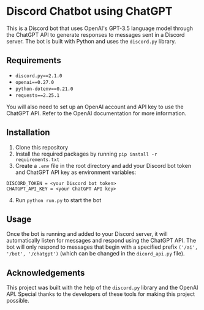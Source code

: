 # Discord Chatbot using ChatGPT

This is a Discord bot that uses OpenAI's GPT-3.5 language model through the ChatGPT API to generate responses to messages sent in a Discord server. The bot is built with Python and uses the `discord.py` library.

## Requirements

- `discord.py==2.1.0`
- `openai==0.27.0`
- `python-dotenv==0.21.0`
- `requests==2.25.1`

You will also need to set up an OpenAI account and API key to use the ChatGPT API. Refer to the OpenAI documentation for more information.

## Installation

1. Clone this repository
2. Install the required packages by running `pip install -r requirements.txt`
3. Create a `.env` file in the root directory and add your Discord bot token and ChatGPT API key as environment variables:
```
DISCORD_TOKEN = <your Discord bot token>
CHATGPT_API_KEY = <your ChatGPT API key>
```

4. Run `python run.py` to start the bot

## Usage

Once the bot is running and added to your Discord server, it will automatically listen for messages and respond using the ChatGPT API. The bot will only respond to messages that begin with a specified prefix `('/ai', '/bot', '/chatgpt')` (which can be changed in the `dicord_api.py` file).

## Acknowledgements

This project was built with the help of the `discord.py` library and the OpenAI API. Special thanks to the developers of these tools for making this project possible.
